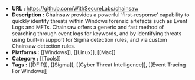 - **URL :** https://github.com/WithSecureLabs/chainsaw
- **Description :** Chainsaw provides a powerful ‘first-response’ capability to quickly identify threats within Windows forensic artefacts such as Event Logs and MFTs. Chainsaw offers a generic and fast method of searching through event logs for keywords, and by identifying threats using built-in support for Sigma detection rules, and via custom Chainsaw detection rules.
- **Platforms :** [[Windows]], [[Linux]], [[Mac]]
- **Category :** [[Tools]]
- **Tags :** [[DFIR]], [[Sigma]], [[Cyber Threat Intelligence]], [[Event Tracing For Windows]]